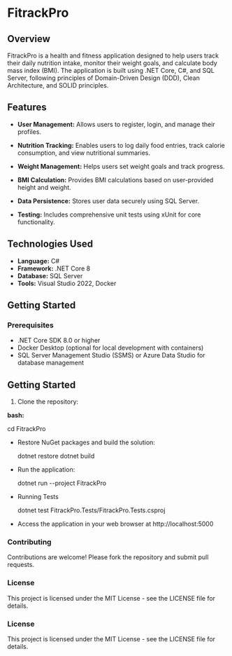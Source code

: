 # FitrackPro

## Overview

FitrackPro is a health and fitness application designed to help users track their daily nutrition intake, monitor their weight goals, and calculate body mass index (BMI). The application is built using .NET Core, C#, and SQL Server, following principles of Domain-Driven Design (DDD), Clean Architecture, and SOLID principles.

## Features

- **User Management:** Allows users to register, login, and manage their profiles.

- **Nutrition Tracking:** Enables users to log daily food entries, track calorie consumption, and view nutritional summaries.

- **Weight Management:** Helps users set weight goals and track progress.

- **BMI Calculation:** Provides BMI calculations based on user-provided height and weight.

- **Data Persistence:** Stores user data securely using SQL Server.

- **Testing:** Includes comprehensive unit tests using xUnit for core functionality.

## Technologies Used

- **Language:** C#
- **Framework:** .NET Core 8
- **Database:** SQL Server
- **Tools:** Visual Studio 2022, Docker

## Getting Started


### Prerequisites

- .NET Core SDK 8.0 or higher
- Docker Desktop (optional for local development with containers)
- SQL Server Management Studio (SSMS) or Azure Data Studio for database management

## Getting Started

1. Clone the repository:

**bash:**
  
  cd FitrackPro

- Restore NuGet packages and build the solution:

   dotnet restore
   dotnet build

- Run the application:

   dotnet run --project FitrackPro

- Running Tests

  dotnet test FitrackPro.Tests/FitrackPro.Tests.csproj

- Access the application in your web browser at http://localhost:5000  

### Contributing

Contributions are welcome! Please fork the repository and submit pull requests.

### License

This project is licensed under the MIT License - see the LICENSE file for details.

### License

This project is licensed under the MIT License - see the LICENSE file for details.

